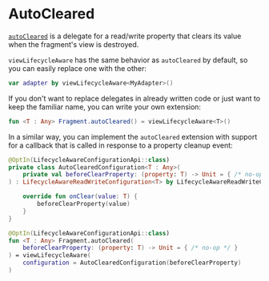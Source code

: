# AutoCleared

[`autoCleared`](https://github.com/android/architecture-components-samples/blob/8f536f2b7012c3c4d7bf80fec0de62893d53edbc/GithubBrowserSample/app/src/main/java/com/android/example/github/util/AutoClearedValue.kt)
is a delegate for a read/write property that clears its value when the fragment's view is destroyed.

`viewLifecycleAware` has the same behavior as `autoCleared` by default, so you can easily replace
one with the other:

```kotlin
var adapter by viewLifecycleAware<MyAdapter>()
```

If you don't want to replace delegates in already written code or just want to keep the familiar
name, you can write your own extension:

```kotlin
fun <T : Any> Fragment.autoCleared() = viewLifecycleAware<T>()
```

In a similar way, you can implement the `autoCleared` extension with support for a callback that is
called in response to a property cleanup event:

```kotlin
@OptIn(LifecycleAwareConfigurationApi::class)
private class AutoClearedConfiguration<T : Any>(
    private val beforeClearProperty: (property: T) -> Unit = { /* no-op */ }
) : LifecycleAwareReadWriteConfiguration<T> by LifecycleAwareReadWriteConfiguration.Default() {

    override fun onClear(value: T) {
        beforeClearProperty(value)
    }
}

@OptIn(LifecycleAwareConfigurationApi::class)
fun <T : Any> Fragment.autoCleared(
    beforeClearProperty: (property: T) -> Unit = { /* no-op */ }
) = viewLifecycleAware(
    configuration = AutoClearedConfiguration(beforeClearProperty)
)
```